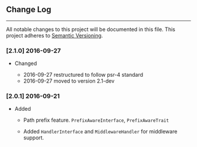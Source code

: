 ## Change Log
---
All notable changes to this project will be documented in this file. This
project adheres to [Semantic Versioning](http://semver.org/).

### [2.1.0] 2016-09-27

- Changed

  - 2016-09-27 restructured to follow psr-4 standard
  - 2016-09-27 moved to version 2.1-dev

### [2.0.1] 2016-09-21

- Added

  - Path prefix feature. `PrefixAwareInterface`, `PrefixAwareTrait`

  - Added `HandlerInterface` and `MiddlewareHandler` for middleware support.
